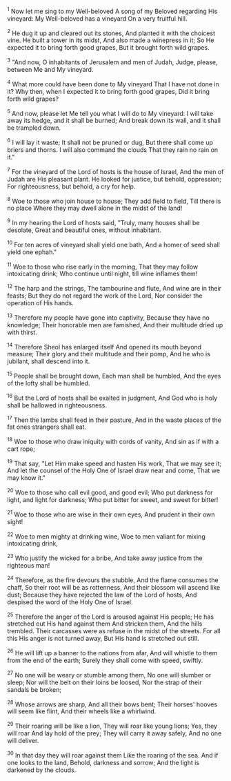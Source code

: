 <sup>1</sup> 
Now let me sing to my Well-beloved A song of my Beloved regarding His vineyard: My Well-beloved has a vineyard On a very fruitful hill. 

<sup>2</sup> 
He dug it up and cleared out its stones, And planted it with the choicest vine. He built a tower in its midst, And also made a winepress in it; So He expected it to bring forth good grapes, But it brought forth wild grapes. 

<sup>3</sup> 
"And now, O inhabitants of Jerusalem and men of Judah, Judge, please, between Me and My vineyard. 

<sup>4</sup> 
What more could have been done to My vineyard That I have not done in it? Why then, when I expected it to bring forth good grapes, Did it bring forth wild grapes? 

<sup>5</sup> 
And now, please let Me tell you what I will do to My vineyard: I will take away its hedge, and it shall be burned; And break down its wall, and it shall be trampled down. 

<sup>6</sup> 
I will lay it waste; It shall not be pruned or dug, But there shall come up briers and thorns. I will also command the clouds That they rain no rain on it." 

<sup>7</sup> 
For the vineyard of the Lord of hosts is the house of Israel, And the men of Judah are His pleasant plant. He looked for justice, but behold, oppression; For righteousness, but behold, a cry for help.

<sup>8</sup> 
Woe to those who join house to house; They add field to field, Till there is no place Where they may dwell alone in the midst of the land! 

<sup>9</sup> 
In my hearing the Lord of hosts said, "Truly, many houses shall be desolate, Great and beautiful ones, without inhabitant. 

<sup>10</sup> 
For ten acres of vineyard shall yield one bath, And a homer of seed shall yield one ephah." 

<sup>11</sup> 
Woe to those who rise early in the morning, That they may follow intoxicating drink; Who continue until night, till wine inflames them! 

<sup>12</sup> 
The harp and the strings, The tambourine and flute, And wine are in their feasts; But they do not regard the work of the Lord, Nor consider the operation of His hands. 

<sup>13</sup> 
Therefore my people have gone into captivity, Because they have no knowledge; Their honorable men are famished, And their multitude dried up with thirst. 

<sup>14</sup> 
Therefore Sheol has enlarged itself And opened its mouth beyond measure; Their glory and their multitude and their pomp, And he who is jubilant, shall descend into it. 

<sup>15</sup> 
People shall be brought down, Each man shall be humbled, And the eyes of the lofty shall be humbled. 

<sup>16</sup> 
But the Lord of hosts shall be exalted in judgment, And God who is holy shall be hallowed in righteousness. 

<sup>17</sup> 
Then the lambs shall feed in their pasture, And in the waste places of the fat ones strangers shall eat. 

<sup>18</sup> 
Woe to those who draw iniquity with cords of vanity, And sin as if with a cart rope; 

<sup>19</sup> 
That say, "Let Him make speed and hasten His work, That we may see it; And let the counsel of the Holy One of Israel draw near and come, That we may know it." 

<sup>20</sup> 
Woe to those who call evil good, and good evil; Who put darkness for light, and light for darkness; Who put bitter for sweet, and sweet for bitter! 

<sup>21</sup> 
Woe to those who are wise in their own eyes, And prudent in their own sight! 

<sup>22</sup> 
Woe to men mighty at drinking wine, Woe to men valiant for mixing intoxicating drink, 

<sup>23</sup> 
Who justify the wicked for a bribe, And take away justice from the righteous man! 

<sup>24</sup> 
Therefore, as the fire devours the stubble, And the flame consumes the chaff, So their root will be as rottenness, And their blossom will ascend like dust; Because they have rejected the law of the Lord of hosts, And despised the word of the Holy One of Israel. 

<sup>25</sup> 
Therefore the anger of the Lord is aroused against His people; He has stretched out His hand against them And stricken them, And the hills trembled. Their carcasses were as refuse in the midst of the streets. For all this His anger is not turned away, But His hand is stretched out still. 

<sup>26</sup> 
He will lift up a banner to the nations from afar, And will whistle to them from the end of the earth; Surely they shall come with speed, swiftly. 

<sup>27</sup> 
No one will be weary or stumble among them, No one will slumber or sleep; Nor will the belt on their loins be loosed, Nor the strap of their sandals be broken; 

<sup>28</sup> 
Whose arrows are sharp, And all their bows bent; Their horses' hooves will seem like flint, And their wheels like a whirlwind. 

<sup>29</sup> 
Their roaring will be like a lion, They will roar like young lions; Yes, they will roar And lay hold of the prey; They will carry it away safely, And no one will deliver. 

<sup>30</sup> 
In that day they will roar against them Like the roaring of the sea. And if one looks to the land, Behold, darkness and sorrow; And the light is darkened by the clouds.